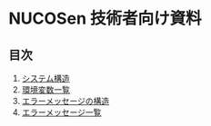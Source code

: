 # NUCOSen 技術者向け資料

## 目次

1. [システム構造](systems.md)
2. [環境変数一覧](config.md)
3. [エラーメッセージの構造](errorMessage.md)
4. [エラーメッセージ一覧](troubleShooting.md)
